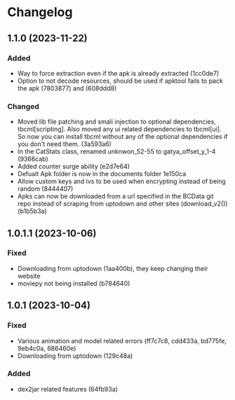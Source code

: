 # Changelog

## 1.1.0 (2023-11-22)

### Added

- Way to force extraction even if the apk is already extracted (1cc0de7)
- Option to not decode resources, should be used if apktool fails to pack the apk
  (7803877) and (608ddd8)

### Changed

- Moved lib file patching and smali injection to optional dependencies,
  tbcml[scripting]. Also moved any ui related dependencies to tbcml[ui].
  So now you can install tbcml without any of the optional dependencies
  if you don't need them. (3a593a6)
- In the CatStats class, renamed unknwon_52-55 to gatya_offset_y_1-4
  (9366cab)
- Added counter surge ability (e2d7e64)
- Defualt Apk folder is now in the documents folder 1e150ca
- Allow custom keys and ivs to be used when encrypting instead of being random
  (8444407)
- Apks can now be downloaded from a url specified in the BCData git repo instead
  of scraping from uptodown and other sites (download_v2()) (b1b5b3a)

## 1.0.1.1 (2023-10-06)

### Fixed

- Downloading from uptodown (1aa400b), they keep changing their website
- moviepy not being installed (b784640)

## 1.0.1 (2023-10-04)

### Fixed

- Various animation and model related errors (ff7c7c8, cdd433a, bd775fe,
  9eb4c0a, 686460e)
- Downloading from uptodown (129c48a)

### Added

- dex2jar related features (64fb93a)
